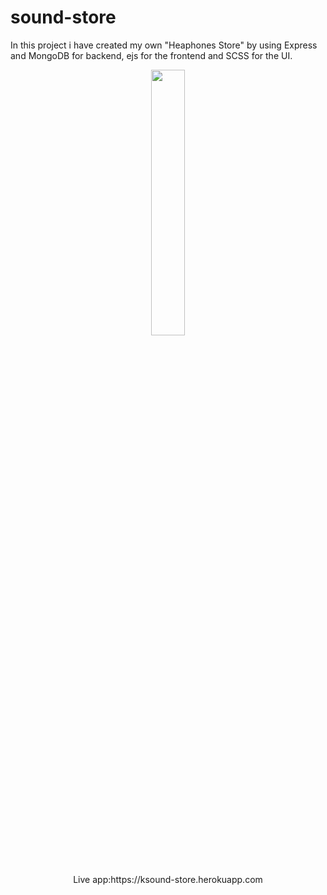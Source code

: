 # sound-store

In this project i have created my own "Heaphones Store" by using Express and MongoDB for backend, ejs for the frontend and SCSS for the UI.



<p align="center" width="100%">
  <a href="https://ksound-store.herokuapp.com">
    <img width="33%" src="https://user-images.githubusercontent.com/34835592/132651772-252268f9-ca49-4f6d-9af1-9564457231eb.png"> 
  </a>
   <br/>
  Live app:https://ksound-store.herokuapp.com
</p>


